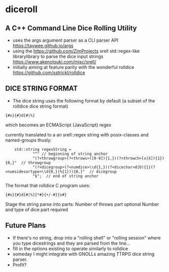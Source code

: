 # diceroll

## A C++ Command Line Dice Rolling Utility

* uses the args argument parser as a CLI parser API https://taywee.github.io/args
* using the https://github.com/ZimProjects srell std::regex-like librarylibrary to parse the dice input strings https://www.akenotsuki.com/misc/srell/
* initially aiming at feature parity with the wonderful rolldice https://github.com/sstrickl/rolldice


## DICE STRING FORMAT

* The dice string uses the following format by default (a subset of the rolldice dice string format)

```
{#x}{#}d[#|%]
```

which becomes an ECMAScript (JavaScript) regex

currently translated to a an srell::regex string with posix-classes and named-groups thusly:

```
	std::string regexString = 
			"^" // beginning of string anchor
			"(?<throwgroup>(?<throws>([0-9]){1,})(?<throwch>[x|X]){1}){0,}"  // throwgroup
			"(?<dicegroup>(?<numdice>\\d{1,})(?<dicechar>d|D){1}(?<numsidesortype>\\d{0,}|%{1})){0,}"  // dicegroup
			"$";  // end of string anchor
```


The format that rolldice C program uses:

```
{#x}{#}d[#|%]{*#}{+/-#}{s#}
```

Stage the string parse into parts:
  Number of throws part optional
  Number and type of dice part required

## Future Plans 
* If there's no string, drop into a "rolling shell" or "rolling session" where you type dicestrings and they are parsed from the line... 
* fill in the options existing to operate similarly to rolldice
* someday I might integrate with GNOLLs amazing TTRPG dice string parser.
* Profit?
